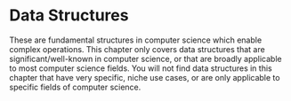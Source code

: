 # Data Structures

These are fundamental structures in computer science which enable complex operations. This chapter only covers data structures that are significant/well-known in computer science, or that are broadly applicable to most computer science fields. You will not find data structures in this chapter that have very specific, niche use cases, or are only applicable to specific fields of computer science.